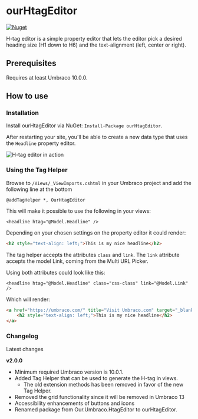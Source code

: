 # ourHtagEditor
[![Nuget](https://img.shields.io/nuget/v/ourHtagEditor)](https://www.nuget.org/packages/ourHtagEditor/)

H-tag editor is a simple property editor that lets the editor pick a desired heading size (H1 down to H6) and the text-alignment (left, center or right).

## Prerequisites
Requires at least Umbraco 10.0.0.

## How to use
### Installation

Install ourHtagEditor via NuGet: `Install-Package ourHtagEditor`.

After restarting your site, you'll be able to create a new data type that uses the `Headline` property editor.

![H-tag editor in action](https://raw.githubusercontent.com/mastrup/ourHtagEditor/main/assets/img/screenshot.jpg)

### Using the Tag Helper
Browse to `/Views/_ViewImports.cshtml` in your Umbraco project and add the following line at the bottom
```cshtml
@addTagHelper *, OurHtagEditor
```
This will make it possible to use the following in your views:
```cshtml
<headline htag="@Model.Headline" />
```
Depending on your chosen settings on the property editor it could render:
```html
<h2 style="text-align: left;">This is my nice headline</h2>
```

The tag helper accepts the attributes `class` and `link`.
The `link` attribute accepts the model Link, coming from the Multi URL Picker.

Using both attributes could look like this:
```cshtml
<headline htag="@Model.Headline" class="css-class" link="@Model.Link" />
```
Which will render:
```html
<a href="https://umbraco.com/" title="Visit Umbraco.com" target="_blank" rel="noopener">
    <h2 style="text-align: left;">This is my nice headline</h2>
</a>
```

### Changelog
Latest changes

**v2.0.0**
- Minimum required Umbraco version is 10.0.1.
- Added Tag Helper that can be used to generate the H-tag in views.
    - The old extension methods has been removed in favor of the new Tag Helper.
- Removed the grid functionality since it will be removed in Umbraco 13
- Accessibility enhancements of buttons and icons
- Renamed package from Our.Umbraco.HtagEditor to ourHtagEditor.
